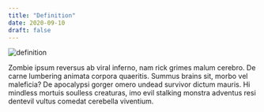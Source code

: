 ```yaml
---
title: "Definition"
date: 2020-09-10
draft: false
---
```

![definition](https://cdn.pixabay.com/photo/2017/10/03/00/00/dictionary-2810845_960_720.jpg)



Zombie ipsum reversus ab viral inferno, nam rick grimes malum cerebro. De carne lumbering animata corpora quaeritis. Summus brains sit​​, morbo vel maleficia? 
De apocalypsi gorger omero undead survivor dictum mauris. Hi mindless mortuis soulless creaturas, imo evil stalking monstra adventus resi dentevil vultus comedat
cerebella viventium.
